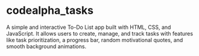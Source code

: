 # codealpha_tasks
A simple and interactive To-Do List app built with HTML, CSS, and JavaScript. It allows users to create, manage, and track tasks with features like task prioritization, a progress bar, random motivational quotes, and smooth background animations.
